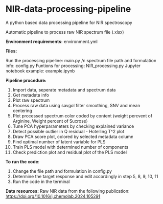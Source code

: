 # NIR-data-processing-pipeline
A python based data processing pipeline for NIR spectroscopy

Automatic pipeline to process raw NIR spectrum file (.xlsx)

**Environment requirements:**
environment.yml

**Files:**

Run the processing pipeline: main.py /n
spectrum file path and formulation info: config.py
Funtions for processing: NIR_processing.py
Jupyter notebook example: example.ipynb


**Pipeline procedure:**
1. Import data, seperate metadata and spectrum data
2. Get metadata info
3. Plot raw spectrum
4. Process raw data using savgol filter smoothing, SNV and mean centering
5. Plot processed spectrum color coded by content (weight percvent of Arginine, Weight percent of Sucrose)
6. Tune PCA hyperparameters by checking explained variance
7. Detect possible outlier in Q residual - Hotelling T^2 plot
8. Draw PCA score plot, colored by selected metadata column
9. Find optimal number of latent variable for PLS
10. Train PLS model with determined number of components
11. Check prediction plot and residual plot of the PLS model

**To run the code:**
1. Change the file path and formulation in config.py
2. Determine the target response and edit accordingly in step 5, 8, 9, 10, 11
3. Run the code in the terminal

**Data resources:**
Raw NIR data from the following publication: https://doi.org/10.1016/j.chemolab.2024.105291













